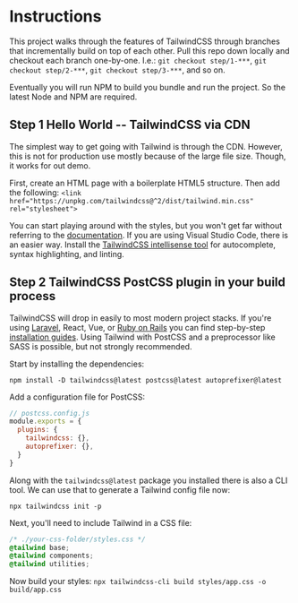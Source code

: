 # Instructions

This project walks through the features of TailwindCSS through branches that incrementally build on top of each other. Pull this repo down locally and checkout each branch one-by-one. I.e.: `git checkout step/1-***`, `git checkout step/2-***`, `git checkout step/3-***`, and so on.

Eventually you will run NPM to build you bundle and run the project. So the latest Node and NPM are required.

## Step 1 Hello World -- TailwindCSS via CDN

The simplest way to get going with Tailwind is through the CDN. However, this is not for production use mostly because of the large file size. Though, it works for out demo.

First, create an HTML page with a boilerplate HTML5 structure. Then add the following:
`<link href="https://unpkg.com/tailwindcss@^2/dist/tailwind.min.css" rel="stylesheet">`

You can start playing around with the styles, but you won't get far without referring to the [documentation](https://tailwindcss.com/docs). If you are using Visual Studio Code, there is an easier way. Install the [TailwindCSS intellisense tool](https://tailwindcss.com/docs/intellisense) for autocomplete, syntax highlighting, and linting.

## Step 2 TailwindCSS PostCSS plugin in your build process

TailwindCSS will drop in easily to most modern project stacks. If you're using [Laravel](https://tailwindcss.com/docs/guides/laravel), React, Vue, or [Ruby on Rails](https://github.com/rails/tailwindcss-rails) you can find step-by-step [installation guides](https://tailwindcss.com/docs/installation). Using Tailwind with PostCSS and a preprocessor like SASS is possible, but not strongly recommended.

Start by installing the dependencies:

`npm install -D tailwindcss@latest postcss@latest autoprefixer@latest`

Add a configuration file for PostCSS:
```js
// postcss.config.js
module.exports = {
  plugins: {
    tailwindcss: {},
    autoprefixer: {},
  }
}
```

Along with the `tailwindcss@latest` package you installed there is also a CLI tool. We can use that to generate a Tailwind config file now:

`npx tailwindcss init -p`

Next, you'll need to include Tailwind in a CSS file:

```css
/* ./your-css-folder/styles.css */
@tailwind base;
@tailwind components;
@tailwind utilities;
```

Now build your styles:
`npx tailwindcss-cli build styles/app.css -o build/app.css`
